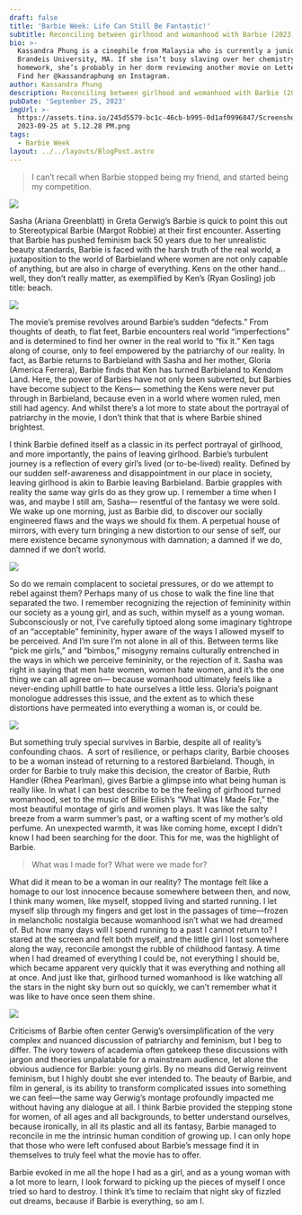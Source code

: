 ```yaml
---
draft: false
title: 'Barbie Week: Life Can Still Be Fantastic!'
subtitle: Reconciling between girlhood and womanhood with Barbie (2023)
bio: >-
  Kassandra Phung is a cinephile from Malaysia who is currently a junior from
  Brandeis University, MA. If she isn’t busy slaving over her chemistry
  homework, she’s probably in her dorm reviewing another movie on Letterboxd.
  Find her @kassandraphung on Instagram.
author: Kassandra Phung
description: Reconciling between girlhood and womanhood with Barbie (2023)
pubDate: 'September 25, 2023'
imgUrl: >-
  https://assets.tina.io/245d5579-bc1c-46cb-b995-0d1af0996847/Screenshot
  2023-09-25 at 5.12.28 PM.png
tags:
  - Barbie Week
layout: ../../layouts/BlogPost.astro
---
```


> I can’t recall when Barbie stopped being my friend, and started being my competition. 

![](/sasha.avif)

Sasha (Ariana Greenblatt) in Greta Gerwig’s Barbie is quick to point this out to Stereotypical Barbie (Margot Robbie) at their first encounter. Asserting that Barbie has pushed feminism back 50 years due to her unrealistic beauty standards, Barbie is faced with the harsh truth of the real world, a juxtaposition to the world of Barbieland where women are not only capable of anything, but are also in charge of everything. Kens on the other hand…well, they don’t really matter, as exemplified by Ken’s (Ryan Gosling) job title: beach.

![](/friendship.avif)

The movie’s premise revolves around Barbie’s sudden “defects.” From thoughts of death, to flat feet, Barbie encounters real world “imperfections” and is determined to find her owner in the real world to “fix it.” Ken tags along of course, only to feel empowered by the patriarchy of our reality. In fact, as Barbie returns to Barbieland with Sasha and her mother, Gloria (America Ferrera), Barbie finds that Ken has turned Barbieland to Kendom Land. Here, the power of Barbies have not only been subverted, but Barbies have become subject to the Kens— something the Kens were never put through in Barbieland, because even in a world where women ruled, men still had agency. And whilst there’s a lot more to state about the portrayal of patriarchy in the movie, I don’t think that that is where Barbie shined brightest. 

I think Barbie defined itself as a classic in its perfect portrayal of girlhood, and more importantly, the pains of leaving girlhood. Barbie’s turbulent journey is a reflection of every girl’s lived (or to-be-lived) reality. Defined by our sudden self-awareness and disappointment in our place in society, leaving girlhood is akin to Barbie leaving Barbieland. Barbie grapples with reality the same way girls do as they grow up. I remember a time when I was, and maybe I still am, Sasha— resentful of the fantasy we were sold. We wake up one morning, just as Barbie did, to discover our socially engineered flaws and the ways we should fix them. A perpetual house of mirrors, with every turn bringing a new distortion to our sense of self, our mere existence became synonymous with damnation; a damned if we do, damned if we don’t world. 

![](/monologue.jpeg)

So do we remain complacent to societal pressures, or do we attempt to rebel against them? Perhaps many of us chose to walk the fine line that separated the two. I remember recognizing the rejection of femininity within our society as a young girl, and as such, within myself as a young woman. Subconsciously or not, I’ve carefully tiptoed along some imaginary tightrope of an “acceptable” femininity, hyper aware of the ways I allowed myself to be perceived. And I’m sure I’m not alone in all of this. Between terms like “pick me girls,” and “bimbos,” misogyny remains culturally entrenched in the ways in which we perceive femininity, or the rejection of it. Sasha was right in saying that men hate women, women hate women, and it’s the one thing we can all agree on— because womanhood ultimately feels like a never-ending uphill battle to hate ourselves a little less. Gloria’s poignant monologue addresses this issue, and the extent as to which these distortions have permeated into everything a woman is, or could be. 

![](/rheaa.jpeg)

But something truly special survives in Barbie, despite all of reality’s confounding chaos.  A sort of resilience, or perhaps clarity, Barbie chooses to be a woman instead of returning to a restored Barbieland. Though, in order for Barbie to truly make this decision, the creator of Barbie, Ruth Handler (Rhea Pearlman), gives Barbie a glimpse into what being human is really like. In what I can best describe to be the feeling of girlhood turned womanhood, set to the music of Billie Eilish’s “What Was I Made For,” the most beautiful montage of girls and women plays. It was like the salty breeze from a warm summer’s past, or a wafting scent of my mother’s old perfume. An unexpected warmth, it was like coming home, except I didn’t know I had been searching for the door. This for me, was the highlight of Barbie. 

> What was I made for? What were we made for? 

What did it mean to be a woman in our reality? The montage felt like a homage to our lost innocence because somewhere between then, and now, I think many women, like myself, stopped living and started running. I let myself slip through my fingers and get lost in the passages of time—frozen in melancholic nostalgia because womanhood isn’t what we had dreamed of. But how many days will I spend running to a past I cannot return to? I stared at the screen and felt both myself, and the little girl I lost somewhere along the way, reconcile amongst the rubble of childhood fantasy. A time when I had dreamed of everything I could be, not everything I should be, which became apparent very quickly that it was everything and nothing all at once. And just like that, girlhood turned womanhood is like watching all the stars in the night sky burn out so quickly, we can’t remember what it was like to have once seen them shine. 

![](</Screenshot 2023-09-25 at 5.12.51 PM.png>)

Criticisms of Barbie often center Gerwig’s oversimplification of the very complex and nuanced discussion of patriarchy and feminism, but I beg to differ. The ivory towers of academia often gatekeep these discussions with jargon and theories unpalatable for a mainstream audience, let alone the obvious audience for Barbie: young girls. By no means did Gerwig reinvent feminism, but I highly doubt she ever intended to. The beauty of Barbie, and film in general, is its ability to transform complicated issues into something we can feel—the same way Gerwig’s montage profoundly impacted me without having any dialogue at all. I think Barbie provided the stepping stone for women, of all ages and all backgrounds, to better understand ourselves, because ironically, in all its plastic and all its fantasy, Barbie managed to reconcile in me the intrinsic human condition of growing up. I can only hope that those who were left confused about Barbie’s message find it in themselves to truly feel what the movie has to offer. 


Barbie evoked in me all the hope I had as a girl, and as a young woman with a lot more to learn, I look forward to picking up the pieces of myself I once tried so hard to destroy. I think it’s time to reclaim that night sky of fizzled out dreams, because if Barbie is everything, so am I. 
